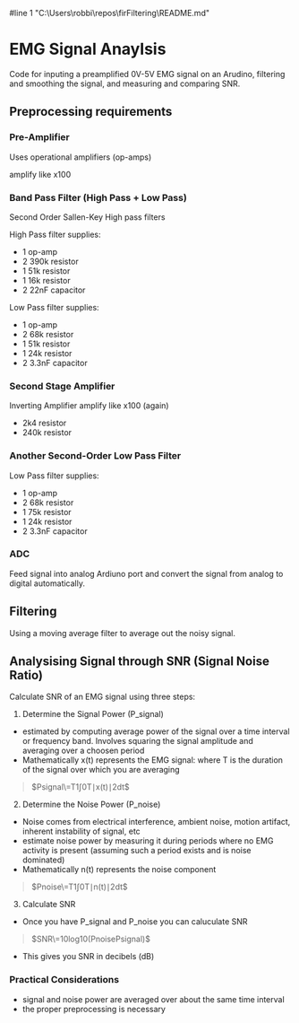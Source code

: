 #line 1 "C:\\Users\\robbi\\repos\\firFiltering\\README.md"
# EMG Signal Anaylsis

Code for inputing a preamplified 0V-5V EMG signal on an Arudino, filtering and smoothing the signal, and measuring and comparing SNR.

## Preprocessing requirements

### Pre-Amplifier

Uses operational amplifiers (op-amps)

amplify like x100

### Band Pass Filter (High Pass + Low Pass)

Second Order Sallen-Key High pass filters

High Pass filter supplies:
* 1 op-amp
* 2 390k resistor
* 1 51k resistor
* 1 16k resistor
* 2 22nF capacitor

Low Pass filter supplies:

* 1 op-amp
* 2 68k resistor
* 1 51k resistor
* 1 24k resistor
* 2 3.3nF capacitor

### Second Stage Amplifier

Inverting Amplifier
amplify like x100 (again)

* 2k4 resistor
* 240k resistor

### Another Second-Order Low Pass Filter

Low Pass filter supplies:

* 1 op-amp
* 2 68k resistor
* 1 75k resistor
* 1 24k resistor
* 2 3.3nF capacitor

### ADC

Feed signal into analog Ardiuno port and convert the signal from analog to digital automatically. 

## Filtering

Using a moving average filter to average out the noisy signal.

## Analysising Signal through SNR (Signal Noise Ratio)

Calculate SNR of an EMG signal using three steps:

1. Determine the Signal Power (P_signal)
  * estimated by computing average power of the signal over a time interval or frequency band. Involves squaring the signal amplitude and averaging over a choosen period
  * Mathematically x(t) represents the EMG signal: where T is the duration of the signal over which you are averaging
> $`Psignal​\=T1​∫0T​∣x(t)∣2dt`$
2. Determine the Noise Power (P_noise)
  * Noise comes from electrical interference, ambient noise, motion artifact, inherent instability of signal, etc
  * estimate noise power by measuring it during periods where no EMG activity is present (assuming such a period exists and is noise dominated)
  * Mathematically n(t) represents the noise component
> $`Pnoise​\=T1​∫0T​∣n(t)∣2dt`$
3. Calculate SNR
  * Once you have P_signal and P_noise you can caluculate SNR
> $`SNR\=10log10​(Pnoise​Psignal​​)`$
  * This gives you SNR in decibels (dB)

### Practical Considerations

* signal and noise power are averaged over about the same time interval
* the proper preprocessing is necessary